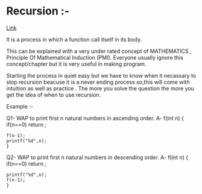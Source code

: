 # Recursion :- 

[Link](https://youtu.be/TZR6tMs4vmQ)

It is a process in which a function call itself in its body.

This can be explained with a very under rated concept of MATHEMATICS , Principle Of Mathematical Induction (PMI). Everyone usually ignore this concept/chapter but it is very useful in making program.

Starting the process in quiet easy but we have to know when it necassary to stop recursion beacuse it is a never ending process so,this will come with intuition as well as practice .
The more you solve the question the more you get the idea of when to use recursion.

Example :- 

Q1- WAP to print first n natural numbers in ascending order.
A-  f(int n)
    {
    if(n==0)
    return ;
    
    f(n-1);
    printf("%d",n);
    }
    

Q2- WAP to print first n natural numbers in descending order.
A-  f(int n)
    {
    if(n==0)
    return ;
    
    printf("%d",n);
    f(n-1);
    }
